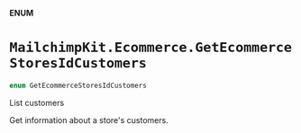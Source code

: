 **ENUM**

# `MailchimpKit.Ecommerce.GetEcommerceStoresIdCustomers`

```swift
enum GetEcommerceStoresIdCustomers
```

List customers

Get information about a store's customers.
